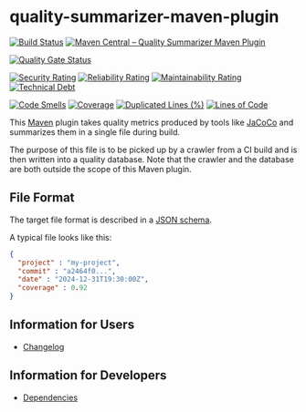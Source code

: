 # quality-summarizer-maven-plugin

[![Build Status](https://github.com/exasol/quality-summarizer-maven-plugin/actions/workflows/ci-build.yml/badge.svg)](https://github.com/exasol/quality-summarizer-maven-plugin/actions/workflows/ci-build.yml)
[![Maven Central &ndash; Quality Summarizer Maven Plugin](https://img.shields.io/maven-central/v/com.exasol/quality-summarizer-maven-plugin)](https://search.maven.org/artifact/com.exasol/quality-summarizer-maven-plugin)

[![Quality Gate Status](https://sonarcloud.io/api/project_badges/measure?project=com.exasol%3Aquality-summarizer-maven-plugin&metric=alert_status)](https://sonarcloud.io/dashboard?id=com.exasol%3Aquality-summarizer-maven-plugin)

[![Security Rating](https://sonarcloud.io/api/project_badges/measure?project=com.exasol%3Aquality-summarizer-maven-plugin&metric=security_rating)](https://sonarcloud.io/dashboard?id=com.exasol%3Aquality-summarizer-maven-plugin)
[![Reliability Rating](https://sonarcloud.io/api/project_badges/measure?project=com.exasol%3Aquality-summarizer-maven-plugin&metric=reliability_rating)](https://sonarcloud.io/dashboard?id=com.exasol%3Aquality-summarizer-maven-plugin)
[![Maintainability Rating](https://sonarcloud.io/api/project_badges/measure?project=com.exasol%3Aquality-summarizer-maven-plugin&metric=sqale_rating)](https://sonarcloud.io/dashboard?id=com.exasol%3Aquality-summarizer-maven-plugin)
[![Technical Debt](https://sonarcloud.io/api/project_badges/measure?project=com.exasol%3Aquality-summarizer-maven-plugin&metric=sqale_index)](https://sonarcloud.io/dashboard?id=com.exasol%3Aquality-summarizer-maven-plugin)

[![Code Smells](https://sonarcloud.io/api/project_badges/measure?project=com.exasol%3Aquality-summarizer-maven-plugin&metric=code_smells)](https://sonarcloud.io/dashboard?id=com.exasol%3Aquality-summarizer-maven-plugin)
[![Coverage](https://sonarcloud.io/api/project_badges/measure?project=com.exasol%3Aquality-summarizer-maven-plugin&metric=coverage)](https://sonarcloud.io/dashboard?id=com.exasol%3Aquality-summarizer-maven-plugin)
[![Duplicated Lines (%)](https://sonarcloud.io/api/project_badges/measure?project=com.exasol%3Aquality-summarizer-maven-plugin&metric=duplicated_lines_density)](https://sonarcloud.io/dashboard?id=com.exasol%3Aquality-summarizer-maven-plugin)
[![Lines of Code](https://sonarcloud.io/api/project_badges/measure?project=com.exasol%3Aquality-summarizer-maven-plugin&metric=ncloc)](https://sonarcloud.io/dashboard?id=com.exasol%3Aquality-summarizer-maven-plugin)

This [Maven](https://maven.apache.org) plugin takes quality metrics produced by tools like [JaCoCo](https://www.jacoco.org/) and summarizes them in a single file during build.

The purpose of this file is to be picked up by a crawler from a CI build and is then written into a quality database. Note that the crawler and the database are both outside the scope of this Maven plugin.

## File Format

The target file format is described in a [JSON schema](https://schemas.exasol.com/project-metrics-0.2.0.json).

A typical file looks like this:

```json
{
  "project" : "my-project",
  "commit" : "a2464f0...",
  "date" : "2024-12-31T19:30:00Z",
  "coverage" : 0.92
}
```

## Information for Users

* [Changelog](doc/changes/changelog.md)

## Information for Developers

* [Dependencies](dependencies.md)
